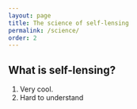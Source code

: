 ```yaml
---
layout: page
title: The science of self-lensing
permalink: /science/
order: 2
---
```


## What is self-lensing?

1. Very cool.
2. Hard to understand


